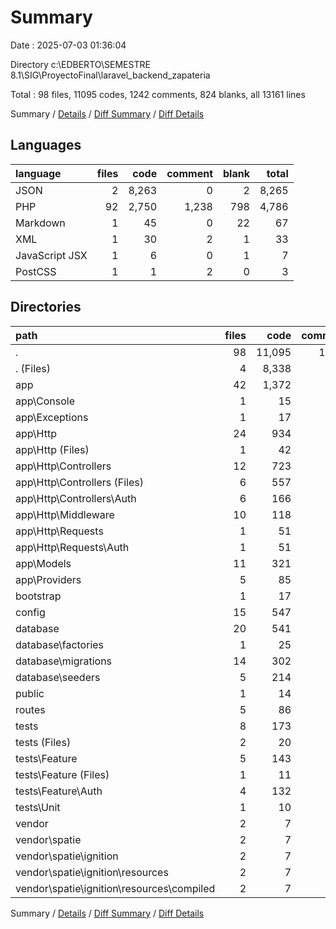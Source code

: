 # Summary

Date : 2025-07-03 01:36:04

Directory c:\\EDBERTO\\SEMESTRE 8.1\\SIG\\ProyectoFinal\\laravel_backend_zapateria

Total : 98 files,  11095 codes, 1242 comments, 824 blanks, all 13161 lines

Summary / [Details](details.md) / [Diff Summary](diff.md) / [Diff Details](diff-details.md)

## Languages
| language | files | code | comment | blank | total |
| :--- | ---: | ---: | ---: | ---: | ---: |
| JSON | 2 | 8,263 | 0 | 2 | 8,265 |
| PHP | 92 | 2,750 | 1,238 | 798 | 4,786 |
| Markdown | 1 | 45 | 0 | 22 | 67 |
| XML | 1 | 30 | 2 | 1 | 33 |
| JavaScript JSX | 1 | 6 | 0 | 1 | 7 |
| PostCSS | 1 | 1 | 2 | 0 | 3 |

## Directories
| path | files | code | comment | blank | total |
| :--- | ---: | ---: | ---: | ---: | ---: |
| . | 98 | 11,095 | 1,242 | 824 | 13,161 |
| . (Files) | 4 | 8,338 | 2 | 25 | 8,365 |
| app | 42 | 1,372 | 231 | 329 | 1,932 |
| app\\Console | 1 | 15 | 7 | 6 | 28 |
| app\\Exceptions | 1 | 17 | 9 | 5 | 31 |
| app\\Http | 24 | 934 | 156 | 226 | 1,316 |
| app\\Http (Files) | 1 | 42 | 20 | 7 | 69 |
| app\\Http\\Controllers | 12 | 723 | 53 | 161 | 937 |
| app\\Http\\Controllers (Files) | 6 | 557 | 17 | 113 | 687 |
| app\\Http\\Controllers\\Auth | 6 | 166 | 36 | 48 | 250 |
| app\\Http\\Middleware | 10 | 118 | 62 | 44 | 224 |
| app\\Http\\Requests | 1 | 51 | 21 | 14 | 86 |
| app\\Http\\Requests\\Auth | 1 | 51 | 21 | 14 | 86 |
| app\\Models | 11 | 321 | 16 | 62 | 399 |
| app\\Providers | 5 | 85 | 43 | 30 | 158 |
| bootstrap | 1 | 17 | 30 | 9 | 56 |
| config | 15 | 547 | 744 | 250 | 1,541 |
| database | 20 | 541 | 118 | 95 | 754 |
| database\\factories | 1 | 25 | 14 | 6 | 45 |
| database\\migrations | 14 | 302 | 86 | 57 | 445 |
| database\\seeders | 5 | 214 | 18 | 32 | 264 |
| public | 1 | 14 | 30 | 12 | 56 |
| routes | 5 | 86 | 75 | 38 | 199 |
| tests | 8 | 173 | 10 | 65 | 248 |
| tests (Files) | 2 | 20 | 3 | 10 | 33 |
| tests\\Feature | 5 | 143 | 4 | 51 | 198 |
| tests\\Feature (Files) | 1 | 11 | 4 | 5 | 20 |
| tests\\Feature\\Auth | 4 | 132 | 0 | 46 | 178 |
| tests\\Unit | 1 | 10 | 3 | 4 | 17 |
| vendor | 2 | 7 | 2 | 1 | 10 |
| vendor\\spatie | 2 | 7 | 2 | 1 | 10 |
| vendor\\spatie\\ignition | 2 | 7 | 2 | 1 | 10 |
| vendor\\spatie\\ignition\\resources | 2 | 7 | 2 | 1 | 10 |
| vendor\\spatie\\ignition\\resources\\compiled | 2 | 7 | 2 | 1 | 10 |

Summary / [Details](details.md) / [Diff Summary](diff.md) / [Diff Details](diff-details.md)